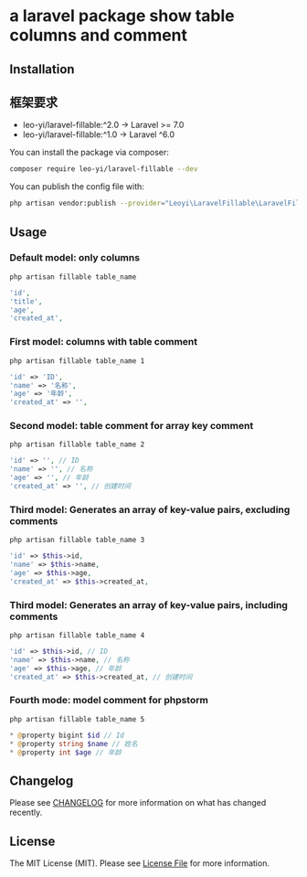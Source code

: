 # a laravel package show table columns and comment

## Installation

## 框架要求
- leo-yi/laravel-fillable:^2.0 -> Laravel >= 7.0
- leo-yi/laravel-fillable:^1.0 -> Laravel ^6.0

You can install the package via composer:

```bash
composer require leo-yi/laravel-fillable --dev
```

You can publish the config file with:
```bash
php artisan vendor:publish --provider="Leoyi\LaravelFillable\LaravelFillableServiceProvider" --tag="laravel-fillable"
```

## Usage

### Default model: only columns
```shell
php artisan fillable table_name
```

```php
'id',
'title',
'age',
'created_at',
```

### First model: columns with table comment
```shell
php artisan fillable table_name 1
```

```php
'id' => 'ID',
'name' => '名称',
'age' => '年龄',
'created_at' => '',
```
### Second model: table comment for array key comment
```shell
php artisan fillable table_name 2
```

```php
'id' => '', // ID
'name' => '', // 名称
'age' => '', // 年龄
'created_at' => '', // 创建时间
```

### Third model: Generates an array of key-value pairs, excluding comments
```shell
php artisan fillable table_name 3
```

```php
'id' => $this->id,
'name' => $this->name,
'age' => $this->age,
'created_at' => $this->created_at,
```

### Third model: Generates an array of key-value pairs, including comments
```shell
php artisan fillable table_name 4
```

```php
'id' => $this->id, // ID
'name' => $this->name, // 名称
'age' => $this->age, // 年龄
'created_at' => $this->created_at, // 创建时间
```

### Fourth mode: model comment for phpstorm
```shell
php artisan fillable table_name 5
```

```php
* @property bigint $id // Id
* @property string $name // 姓名
* @property int $age // 年龄
```

## Changelog

Please see [CHANGELOG](CHANGELOG.md) for more information on what has changed recently.

## License

The MIT License (MIT). Please see [License File](LICENSE.md) for more information.
